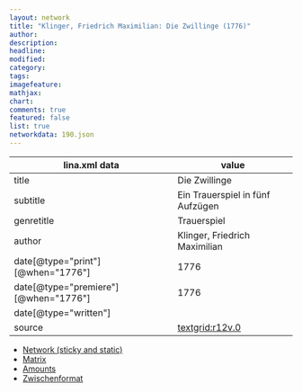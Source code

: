 ```yaml
---
layout: network
title: "Klinger, Friedrich Maximilian: Die Zwillinge (1776)"
author:
description:
headline:
modified:
category:
tags:
imagefeature: 
mathjax: 
chart: 
comments: true
featured: false
list: true
networkdata: 190.json
---
```

lina.xml data  | value
------------- | -------------
title|Die Zwillinge
subtitle|Ein Trauerspiel in fünf Aufzügen
genretitle|Trauerspiel
author|Klinger, Friedrich Maximilian
date[@type="print"][@when="1776"]|1776
date[@type="premiere"][@when="1776"]|1776
date[@type="written"]|
source|[textgrid:r12v.0](https://textgridlab.org/1.0/tgcrud-public/rest/textgrid:r12v.0/data)



* [Network (sticky and static)](/network190)
* [Matrix](/matrix190)
* [Amounts](/amount190)
* [Zwischenformat](/lina190 )

